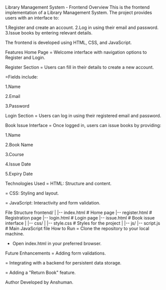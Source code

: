 Library Management System - Frontend Overview
This is the frontend implementation of a Library Management System. The project provides users with an interface to:

  1.Register and create an account.
  2.Log in using their email and password.
  3.Issue books by entering relevant details.

The frontend is developed using HTML, CSS, and JavaScript.

Features
Home Page
  = Welcome interface with navigation options to Register and Login.

Register Section
  = Users can fill in their details to create a new account.

=Fields include:

  1.Name

  2.Email

  3.Password

Login Section
  = Users can log in using their registered email and password.

Book Issue Interface
  = Once logged in, users can issue books by providing:

  1.Name

  2.Book Name

  3.Course

  4.Issue Date

  5.Expiry Date

Technologies Used
= HTML: Structure and content.

= CSS: Styling and layout.

= JavaScript: Interactivity and form validation.

File Structure
frontend/
|
|-- index.html        # Home page
|-- register.html     # Registration page
|-- login.html        # Login page
|-- issue.html        # Book issue interface
|
|-- css/
|   |-- style.css     # Styles for the project
|
|-- js/
    |-- script.js     # Main JavaScript file
How to Run
= Clone the repository to your local machine.

- Open index.html in your preferred browser.

Future Enhancements
= Adding form validations.

= Integrating with a backend for persistent data storage.

= Adding a "Return Book" feature.

Author
Developed by Anshuman.


